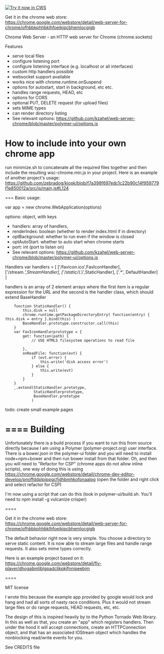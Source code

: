 <a target="_blank" href="https://chrome.google.com/webstore/detail/web-server-for-chrome/ofhbbkphhbklhfoeikjpcbhemlocgigb">![Try it now in CWS](https://raw.github.com/GoogleChrome/chrome-app-samples/master/tryitnowbutton.png "Click here to install this sample from the Chrome Web Store")</a>

Get it in the chrome web store:
https://chrome.google.com/webstore/detail/web-server-for-chrome/ofhbbkphhbklhfoeikjpcbhemlocgigb

Chrome Web Server - an HTTP web server for Chrome (chrome.sockets)

Features
- serve local files
- configure listening port
- configure listening interface (e.g. localhost or all interfaces)
- custom http handlers possible
- websocket support available
- works nice with chrome.runtime.onSuspend
- options for autostart, start in background, etc etc.
- handles range requests, HEAD, etc
- options for CORS
- optional PUT, DELETE request (for upload files)
- sets MIME types
- can render directory listing
- See relevant options: https://github.com/kzahel/web-server-chrome/blob/master/polymer-ui/options.js


How to include into your own chrome app
===

run minimize.sh to concatenate all the required files together and then include the resulting wsc-chrome.min.js in your project. Here is an example of another project's usage: https://github.com/zebradog/kiosk/blob/f7a398f697edc1c22b90c14f959779f1e850012a/src/js/main.js#L124

===
Basic usage:

var app = new chrome.WebApplication(options)

options: object, with keys
- handlers: array of handlers,
- renderIndex: boolean (whether to render index.html if in directory)
- optBackground: whether to run even if the window is closed
- optAutoStart: whether to auto start when chrome starts
- port: int (port to listen on)
- See relevant options: https://github.com/kzahel/web-server-chrome/blob/master/polymer-ui/options.js

Handlers
    var handlers = [
        ['/favicon.ico',FavIconHandler],
        ['/stream.*',StreamHandler],
        ['/static/(.*)',StaticHandler],
        ['.*', DefaultHandler]
    ]

handlers is an array of 2 element arrays where the first item is a regular expression for the URL and the second is the handler class, which should extend BaseHandler

```
    function StaticHandler() {
        this.disk = null
        chrome.runtime.getPackageDirectoryEntry( function(entry) { this.disk = entry }.bind(this) )
        BaseHandler.prototype.constructor.call(this)
    }
    var FavIconHandlerprototype = {
        get: function(path) {
            // USE HTML5 filesystem operations to read file
            
        },
        onReadFile: function(evt) {
            if (evt.error) {
                this.write('disk access error')
            } else {
                this.write(evt)
            }
        }
    }
    _.extend(StaticHandler.prototype,
             StaticHandlerprototype,
             BaseHandler.prototype
            )
```

todo: create small example pages


====
Building
====
Unfortunately there is a build process if you want to run this from source directly because I am using a Polymer (polymer-project.org) user interface. There is a bower.json in the polymer-ui folder and you will need to install node+npm+bower and then run bower install from that folder. Oh, and then you will need to "Refactor for CSP" (chrome apps do not allow inline scripts), one way of doing this is using https://chrome.google.com/webstore/detail/chrome-dev-editor-develop/pnoffddplpippgcfjdhbmhkofpnaalpg (open the folder and right click and select refactor for CSP)

I'm now using a script that can do this (look in polymer-ui/build.sh. You'll need to npm install -g vulcanize crisper)

====

Get it in the chrome web store:
https://chrome.google.com/webstore/detail/web-server-for-chrome/ofhbbkphhbklhfoeikjpcbhemlocgigb

The default behavior right now is very simple. You choose a directory
to serve static content. It is now able to stream large files and
handle range requests. It also sets mime types correctly.

Here is an example project based on it:
https://chrome.google.com/webstore/detail/flv-player/dhogabmliblgpadclikpkjfnnipeebjm

====

MIT license

I wrote this because the example app provided by google would lock and
hang and had all sorts of nasty race conditions. Plus it would not
stream large files or do range requests, HEAD requests, etc, etc.

The design of this is inspired heavily by to the Python Tornado Web
library. In this as well as that, you create an "app" which registers
handlers. Then under the hood it will accept connections, create an
HTTPConnection object, and that has an associated IOStream object
which handles the nonblocking read/write events for you.


See CREDITS file
